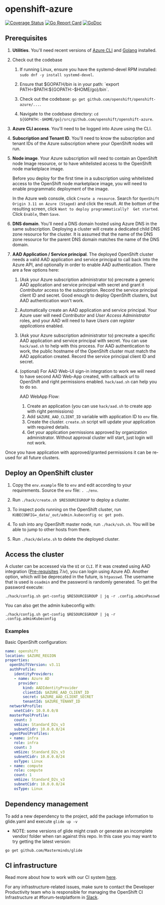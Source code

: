# openshift-azure

[![Coverage Status](https://codecov.io/gh/openshift/openshift-azure/branch/master/graph/badge.svg)](https://codecov.io/gh/openshift/openshift-azure)
[![Go Report Card](https://goreportcard.com/badge/github.com/openshift/openshift-azure)](https://goreportcard.com/report/github.com/openshift/openshift-azure)
[![GoDoc](https://godoc.org/github.com/openshift/openshift-azure?status.svg)](https://godoc.org/github.com/openshift/openshift-azure)

## Prerequisites

1. **Utilities**.  You'll need recent versions of [Azure
   CLI](https://docs.microsoft.com/en-us/cli/azure/install-azure-cli) and
   [Golang](https://golang.org/dl) installed.

1. Check out the codebase
   1. If running Linux, ensure you have the systemd-devel RPM installed: `sudo
      dnf -y install systemd-devel`.

   1. Ensure that $GOPATH/bin is in your path: `export
      PATH=$PATH:${GOPATH:-$HOME/go}/bin`.

   1. Check out the codebase: `go get github.com/openshift/openshift-azure/...`.

   1. Navigate to the codebase directory: `cd
      ${GOPATH:-$HOME/go}/src/github.com/openshift/openshift-azure`.

1. **Azure CLI access**.  You'll need to be logged into Azure using the CLI.

1. **Subscription and Tenant ID**.  You'll need to know the subscription and
   tenant IDs of the Azure subscription where your OpenShift nodes will run.

1. **Node image**.  Your Azure subscription will need to contain an OpenShift
   node Image resource, or to have whitelisted access to the OpenShift node
   marketplace image.

   Before you deploy for the first time in a subscription using whitelisted
   access to the OpenShift node marketplace image, you will need to enable
   programmatic deployment of the image.

   In the Azure web console, click `Create a resource`.  Search for `OpenShift
   Origin 3.11 on Azure (Staged)` and click the result.  At the bottom of the
   resulting screen, click `Want to deploy programmatically?  Get started`.
   Click `Enable`, then `Save`.

1. **DNS domain**.  You'll need a DNS domain hosted using Azure DNS in the same
   subscription.  Deploying a cluster will create a dedicated child DNS zone
   resource for the cluster.  It is assumed that the name of the DNS zone
   resource for the parent DNS domain matches the name of the DNS domain.

1. **AAD Application / Service principal**.  The deployed OpenShift cluster
   needs a valid AAD application and service principal to call back into the
   Azure API, and optionally in order to enable AAD authentication.  There are a
   few options here:

   1. (Ask your Azure subscription administrator to) precreate a generic AAD
      application and service principal with secret and grant it *Contributor*
      access to the subscription.  Record the service principal client ID and
      secret.  Good enough to deploy OpenShift clusters, but AAD authentication
      won't work.

   1. Automatically create an AAD application and service principal.  Your Azure
      user will need *Contributor* and *User Access Administrator* roles, and
      your AAD will need to have *Users can register applications* enabled.

   1. (Ask your Azure subscription administrator to) precreate a specific AAD
      application and service principal with secret.  You can use `hack/aad.sh`
      to help with this process.  For AAD authentication to work, the public
      hostname of the OpenShift cluster must match the AAD application created.
      Record the service principal client ID and secret.

   1. (optional) For AAD Web-UI sign-in integration to work we will need to have
      second AAD Web-App created, with callback url to OpenShift and right
      permissions enabled. `hack/aad.sh` can help you to do so.

      AAD WebApp Flow:
      1. Create an application (you can use `hack/aad.sh` to create app with
      right permissions)
      2. Add `$AZURE_AAD_CLIENT_ID` variable with application ID to `env` file.
      3. Create the cluster. `create.sh` script will update your application with
      required details.
      4. Get your application permissions approved by organization administrator.
      Without approval cluster will start, just login will not work.

  Once you have application with approved/granted permissions it can be re-used
  for all future clusters.

## Deploy an OpenShift cluster

1. Copy the `env.example` file to `env` and edit according to your requirements.
   Source the `env` file: `. ./env`.

1. Run `./hack/create.sh $RESOURCEGROUP` to deploy a cluster.

1. To inspect pods running on the OpenShift cluster, run
   `KUBECONFIG=_data/_out/admin.kubeconfig oc get pods`.

1. To ssh into any OpenShift master node, run
   `./hack/ssh.sh`. You will be able to jump to other hosts from there.

1. Run `./hack/delete.sh` to delete the deployed cluster.

## Access the cluster
A cluster can be accessed via the `UI` or `CLI`. If it was created using AAD
integration ([Pre-requisites](#prerequisites) 7.iv), you can login using Azure AD. Another option,
which will be deprecated in the future, is `htpasswd`. The username that is used
is `osadmin` and the password is randomly generated. To get the password execute:
```console
./hack/config.sh get-config $RESOURCEGROUP | jq -r .config.adminPasswd
```
You can also get the admin kubeconfig with:
```console
./hack/config.sh get-config $RESOURCEGROUP | jq -r .config.adminKubeconfig
```

### Examples

Basic OpenShift configuration:

```yaml
name: openshift
location: $AZURE_REGION
properties:
  openShiftVersion: v3.11
  authProfile:
    identityProviders:
    - name: Azure AD
      provider:
        kind: AADIdentityProvider
        clientId: $AZURE_AAD_CLIENT_ID
        secret: $AZURE_AAD_CLIENT_SECRET
        tenantId: $AZURE_TENANT_ID
  networkProfile:
    vnetCidr: 10.0.0.0/8
  masterPoolProfile:
    count: 3
    vmSize: Standard_D2s_v3
    subnetCidr: 10.0.0.0/24
  agentPoolProfiles:
  - name: infra
    role: infra
    count: 3
    vmSize: Standard_D2s_v3
    subnetCidr: 10.0.0.0/24
    osType: Linux
  - name: compute
    role: compute
    count: 1
    vmSize: Standard_D2s_v3
    subnetCidr: 10.0.0.0/24
    osType: Linux
```

## Dependency management
To add a new dependency to the project, add the package information to glide.yaml and execute `glide up -v`
* NOTE: some versions of glide might crash or generate an incomplete vendor/ folder when ran against this repo. In this case you may want to try getting the latest version:
```
go get github.com/Masterminds/glide
```

## CI infrastructure
Read more about how to work with our CI system [here](https://github.com/openshift/release/blob/master/projects/azure/README.md).

For any infrastructure-related issues, make sure to contact the Developer Productivity
team who is responsible for managing the OpenShift CI Infrastructure at #forum-testplatform
in [Slack](https://coreos.slack.com/).
